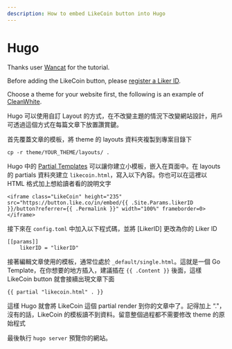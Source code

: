 ```yaml
---
description: How to embed LikeCoin button into Hugo
---
```


# Hugo

Thanks user [Wancat](https://www.wancat.cc/post/hugo-install-likecoin/) for the tutorial.

Before adding the LikeCoin button, please [register a Liker ID](https://docs.like.co/user-guide/liker-id/how-to-register-a-liker-id).

Choose a theme for your website first, the following is an example of [CleanWhite](https://themes.gohugo.io/hugo-theme-cleanwhite). 

Hugo 可以使用自訂 Layout 的方式，在不改變主題的情況下改變網站設計，用戶可透過這個方式在每篇文章下放置讚賞鍵。

首先覆蓋文章的模板，將 theme 的 layouts 資料夾複製到專案目錄下

```text
cp -r theme/YOUR_THEME/layouts/ .
```

Hugo 中的 [Partial Templates](https://gohugo.io/templates/partials/) 可以讓你建立小模板，嵌入在頁面中。在 layouts 的 partials 資料夾建立 `likecoin.html`，寫入以下內容。你也可以在這裡以 HTML 格式加上想給讀者看的說明文字

```text
<iframe class="LikeCoin" height="235" src="https://button.like.co/in/embed/{{ .Site.Params.likerID }}/button?referrer={{ .Permalink }}" width="100%" frameborder=0></iframe>
```

 接下來在 `config.toml` 中加入以下程式碼，並將 \[LikerID\] 更改為你的 Liker ID 

```text
[[params]]
	likerID = "likerID"
```

接著編輯文章使用的模板，通常位處於 `_default/single.html`。這就是一個 Go Template，在你想要的地方插入，建議插在 `{{ .Content }}` 後面，這樣 LikeCoin button 就會接續出現文章下面

```text
{{ partial "likecoin.html" . }}
```

這樣 Hugo 就會將 LikeCoin 這個 partial render 到你的文章中了。記得加上 “."，沒有的話，LikeCoin 的模板讀不到資料。留意整個過程都不需要修改 theme 的原始程式

最後執行 `hugo server` 預覽你的網站。

